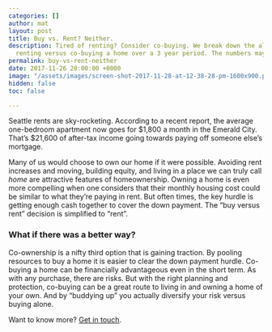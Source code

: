 ```yaml
---
categories: []
author: mat
layout: post
title: Buy vs. Rent? Neither.
description: Tired of renting? Consider co-buying. We break down the all-in cost of
  renting versus co-buying a home over a 3 year period. The numbers may surprise you.
permalink: buy-vs-rent-neither
date: 2017-11-26 20:00:00 +0000
image: "/assets/images/screen-shot-2017-11-28-at-12-38-28-pm-1600x900.png"
hidden: false
toc: false

---
```

<canvas class="pdfemb-the-canvas" style="width: 700px; height: 905px;" width="1400" height="1810"></canvas>

Seattle rents are sky-rocketing. According to a recent report, the average one-bedroom apartment now goes for $1,800 a month in the Emerald City. That’s $21,600 of after-tax income going towards paying off someone else’s mortgage.

Many of us would choose to own our home if it were possible. Avoiding rent increases and moving, building equity, and living in a place we can truly call _home_ are attractive features of homeownership. Owning a home is even more compelling when one considers that their monthly housing cost could be similar to what they’re paying in rent. But often times, the key hurdle is getting enough cash together to cover the down payment. The “buy versus rent” decision is simplified to “rent”.

### What if there was a better way?

Co-ownership is a nifty third option that is gaining traction. By pooling resources to buy a home it is easier to clear the down payment hurdle. Co-buying a home can be financially advantageous even in the short term. As with any purchase, there are risks. But with the right planning and protection, co-buying can be a great route to living in and owning a home of your own. And by “buddying up” you actually diversify your risk versus buying alone.

Want to know more? [Get in touch](https://blog.gocobuy.com/contact/).